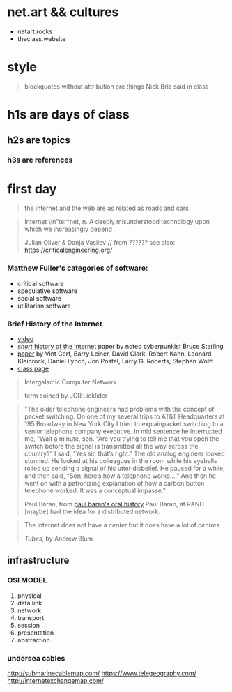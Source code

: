 # net.art && cultures

* netart.rocks
* theclass.website


# style

> blockquotes without attribution are things Nick Briz said in class

# h1s are days of class

## h2s are topics

### h3s are references


# first day

> the internet and the web are as related as roads and cars

> Internet \in"ter*net\, n. A deeply misunderstood technology upon which we increasingly depend
>
> Julian Oliver & Danja Vasilev // from ??????
> see also: https://criticalengineering.org/

### Matthew Fuller's categories of software:

* critical software
* speculative software
* social software
* utilitarian software

### Brief History of the Internet

* [video](https://www.youtube.com/watch?v=9hIQjrMHTv4)
* [*short* history of the internet](http://www.internetsociety.org/internet/what-internet/history-internet/short-history-internet) paper by noted cyberpunkist Bruce Sterling
* [paper](http://www.internetsociety.org/internet/what-internet/history-internet/brief-history-internet) by Vint Cerf, Barry Leiner, David Clark, Robert Kahn, Leonard Kleinrock, Daniel Lynch, Jon Postel, Larry G. Roberts, Stephen Wolff
* [class page](http://netart.rocks/internetandweb)

> Intergalactic Computer Network
>
> term coined by JCR Licklider

> "The older telephone engineers had problems with the concept of packet switching. On one of my several trips to AT&T Headquarters at 195 Broadway in New York City I tried to explainpacket switching to a senior telephone company executive. In mid sentence he interrupted me, “Wait a minute, son. “Are you trying to tell me that you open the switch before the signal is transmitted all the way across the country?” I said, “Yes sir, that’s right.” The old analog engineer looked stunned. He looked at his colleagues in the room while his eyeballs rolled up sending a signal of his utter disbelief. He paused for a while, and then said, “Son, here’s how a telephone works….” And then he went on with a patronizing explanation of how a carbon button telephone worked. It was a conceptual impasse."
>
> Paul Baran, from [paul baran's oral history](http://ethw.org/Oral-History:Paul_Baran)
> Paul Baran, at RAND [maybe] had the idea for a distributed network. 

> The internet does not have a *center* but it does have a lot of *centres*
>
> *Tubes*, by Andrew Blum

## infrastructure

### OSI MODEL

1. physical
2. data link
3. network
4. transport
5. session
6. presentation
7. abstraction

### undersea cables

http://submarinecablemap.com/
https://www.telegeography.com/
http://internetexchangemap.com/
